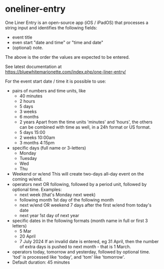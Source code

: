 # oneliner-entry

One Liner Entry is an open-source app (iOS / iPadOS) that processes a string input and identifies the following fields:
- event title 
- even start "date and time" or "time and date"
- (optional) note.

The above is the order the values are expected to be entered.

See latest documentation at https://bluewhitemarionette.com/index.php/one-liner-entry/

For the event start date / time it is possible to use:
- pairs of numbers and time units, like 
    - 40 minutes 
    - 2 hours
    - 5 days 
    - 3 weeks 
    - 6 months 
    - 2 years 
    Apart from the time units 'minutes' and 'hours', the others can be combined with time as well, in a 24h format or US format. 
    - 5 days 15:00 
    - 2 weeks 10:00am
    - 3 months 4:15pm 
- specific days (full name or 3-letters)
    - Monday
    - Tuesday 
    - Wed
    - Thu 
- Weekend or w/end
    This will create two-days all-day event on the coming w/end. 
- operators next OR following, followed by a period unit, followed by optional time. Examples: 
    - next week (that's Monday next week)
    - following month 
        1st day of the following month
    - next w/end OR weekend 
        7 days after the first w/end from today's date
    - next year 
        1st day of next year 
- specific dates in the following formats (month name in full or first 3 letters)
    - 5 Mar
    - 20 April
    - 7 July 2024
    If an invalid date is entered, eg 31 April, then the number of extra days is pushed to next month - that is 1 March. 
- operators today, tomorrow and yesterday, followed by optional time. 'tod' is processed like 'today', and 'tom' like 'tomorrow'.
- Default duration: 45 minutes  

